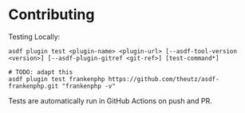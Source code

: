 # Contributing

Testing Locally:

```shell
asdf plugin test <plugin-name> <plugin-url> [--asdf-tool-version <version>] [--asdf-plugin-gitref <git-ref>] [test-command*]

# TODO: adapt this
asdf plugin test frankenphp https://github.com/theutz/asdf-frankenphp.git "frankenphp -v"
```

Tests are automatically run in GitHub Actions on push and PR.
